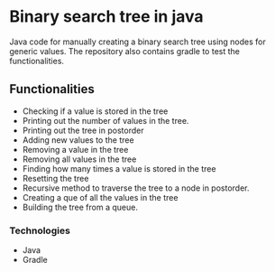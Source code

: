 # Binary search tree in java

Java code for manually creating a binary search tree using nodes for generic values. The repository also contains gradle to test the functionalities. 

## Functionalities 
- Checking if a value is stored in the tree  
- Printing out the number of values in the tree.   
- Printing out the tree in postorder  
- Adding new values to the tree  
- Removing a value in the tree  
- Removing all values in the tree  
- Finding how many times a value is stored in the tree  
- Resetting the tree  
- Recursive method to traverse the tree to a node in postorder.   
- Creating a que of all the values in the tree   
- Building the tree from a queue. 

### Technologies 
- Java 
- Gradle 



